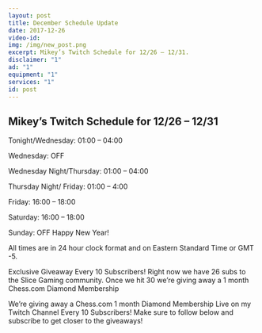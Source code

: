 ```yaml
---
layout: post
title: December Schedule Update
date: 2017-12-26
video-id: 
img: /img/new_post.png
excerpt: Mikey’s Twitch Schedule for 12/26 – 12/31.
disclaimer: "1"
ad: "1"
equipment: "1"
services: "1"
id: post
---
```


## Mikey’s Twitch Schedule for 12/26 – 12/31

Tonight/Wednesday: 01:00 – 04:00

Wednesday: OFF

Wednesday Night/Thursday: 01:00 – 04:00

Thursday Night/ Friday: 01:00 – 4:00

Friday: 16:00 – 18:00

Saturday: 16:00 – 18:00

Sunday: OFF Happy New Year!

All times are in 24 hour clock format and on Eastern Standard Time or GMT -5.

 

Exclusive Giveaway Every 10 Subscribers!
Right now we have 26 subs to the Slice Gaming community. Once we hit 30 we’re giving away a 1 month Chess.com Diamond Membership

We’re giving away a Chess.com 1 month Diamond Membership
Live on my Twitch Channel
Every 10 Subscribers!
Make sure to follow below and subscribe to get closer to the giveaways!